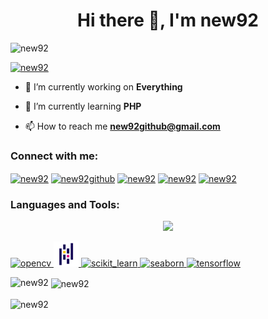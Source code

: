 <h1 align="center">Hi there 👋, I'm new92</h1>
<p align="left"> <img src="https://komarev.com/ghpvc/?username=new92&label=Profile%20views&color=0e75b6&style=flat" alt="new92" /> </p>

<p align="left"> <a href="https://github.com/ryo-ma/github-profile-trophy"><img src="https://github-profile-trophy.vercel.app/?username=new92" alt="new92" /></a> </p>

- 🔭 I’m currently working on **Everything**

- 🌱 I’m currently learning **PHP**

- 📫 How to reach me **new92github@gmail.com**

<h3 align="left">Connect with me:</h3>
<p align="left">
<a href="https://codepen.io/new92" target="blank"><img align="center" src="https://raw.githubusercontent.com/rahuldkjain/github-profile-readme-generator/master/src/images/icons/Social/codepen.svg" alt="new92" height="30" width="40" /></a>
<a href="https://instagram.com/jam.thoughtz/" target="blank"><img align="center" src="https://raw.githubusercontent.com/rahuldkjain/github-profile-readme-generator/master/src/images/icons/Social/instagram.svg" alt="new92github" height="30" width="40" /></a>
<a href="https://www.codechef.com/users/new92" target="blank"><img align="center" src="https://cdn.jsdelivr.net/npm/simple-icons@3.1.0/icons/codechef.svg" alt="new92" height="30" width="40" /></a>
<a href="https://www.hackerrank.com/new92" target="blank"><img align="center" src="https://raw.githubusercontent.com/rahuldkjain/github-profile-readme-generator/master/src/images/icons/Social/hackerrank.svg" alt="new92" height="30" width="40" /></a>
<a href="https://www.leetcode.com/new92" target="blank"><img align="center" src="https://raw.githubusercontent.com/rahuldkjain/github-profile-readme-generator/master/src/images/icons/Social/leet-code.svg" alt="new92" height="30" width="40" /></a>
</p>

<h3 align="left">Languages and Tools:</h3>
<p align="center">
  <a href="https://skillicons.dev">
    <img src="https://skillicons.dev/icons?i=py,c,php,html,css,bash,git,github,gitlab,postman,blender,arduino,linux,vscode,visualstudio,powershell,flask,pytorch,selenium" />
  </a>
</p>
 <a href="https://opencv.org/" target="_blank" rel="noreferrer"> <img src="https://www.vectorlogo.zone/logos/opencv/opencv-icon.svg" alt="opencv" width="40" height="40"/> </a> <a href="https://pandas.pydata.org/" target="_blank" rel="noreferrer"> <img src="https://raw.githubusercontent.com/devicons/devicon/2ae2a900d2f041da66e950e4d48052658d850630/icons/pandas/pandas-original.svg" alt="pandas" width="40" height="40"/> </a> <a href="https://scikit-learn.org/" target="_blank" rel="noreferrer"> <img src="https://upload.wikimedia.org/wikipedia/commons/0/05/Scikit_learn_logo_small.svg" alt="scikit_learn" width="40" height="40"/> </a> <a href="https://seaborn.pydata.org/" target="_blank" rel="noreferrer"> <img src="https://seaborn.pydata.org/_images/logo-mark-lightbg.svg" alt="seaborn" width="40" height="40"/> </a> <a href="https://www.tensorflow.org" target="_blank" rel="noreferrer"> <img src="https://www.vectorlogo.zone/logos/tensorflow/tensorflow-icon.svg" alt="tensorflow" width="40" height="40"/> </a> </p>

<p><img align="left" src="https://github-readme-stats.vercel.app/api/top-langs?username=new92&show_icons=true&locale=en&layout=pie&theme=dracula" alt="new92" /></p>

<p>&nbsp;<img align="center" src="https://github-readme-stats.vercel.app/api?username=new92&show_icons=true&locale=en&theme=synthwave" alt="new92" /></p>

<p><img align="center" src="https://github-readme-streak-stats.herokuapp.com/?user=new92&" alt="new92" /></p>
